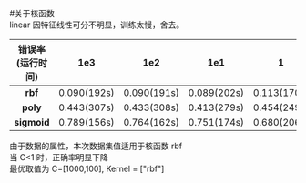 #关于核函数</br>
linear 因特征线性可分不明显，训练太慢，舍去。</br>

|错误率(运行时间)   | 1e3                 |1e2            |1e1              |1              |1e-1         |1e-2        |1e-3        |1e-4     |1e-5|
| :----: | :----: | :----: | :----: | :----: | :----: | :----: | :----: | :----: |:----: |
|**rbf**    | 0.090(192s)      | 0.090(191s)   | 0.089(202s)    | 0.113(170s) | 0.372(180s)|0.598(213s)|0.598(228s)|0.598()|0.598()|
| **poly**  | 0.443(307s)      |0.433(308s)    | 0.413(279s)    | 0.454(249s) | 0.514(236s)|0.596(229s)|0.598(206s)|0.598()|0.598()|
| **sigmoid** | 0.789(156s)     |0.764(162s)    | 0.751(174s)    | 0.680(206s) |0.599(218s)|0.598(226s)|0.598()     |0.598()|0.598()|

由于数据的属性，本次数据集值适用于核函数 rbf</br>
当 C<1 时，正确率明显下降</br>
最优取值为 C=[1000,100], Kernel = ["rbf"]</br>
